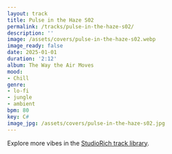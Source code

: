 ```yaml
---
layout: track
title: Pulse in the Haze S02
permalink: /tracks/pulse-in-the-haze-s02/
description: ''
image: /assets/covers/pulse-in-the-haze-s02.webp
image_ready: false
date: 2025-01-01
duration: '2:12'
album: The Way the Air Moves
mood:
- Chill
genre:
- lo-fi
- jungle
- ambient
bpm: 80
key: C#
image_jpg: /assets/covers/pulse-in-the-haze-s02.jpg
---
```


Explore more vibes in the [StudioRich track library](/tracks/).
